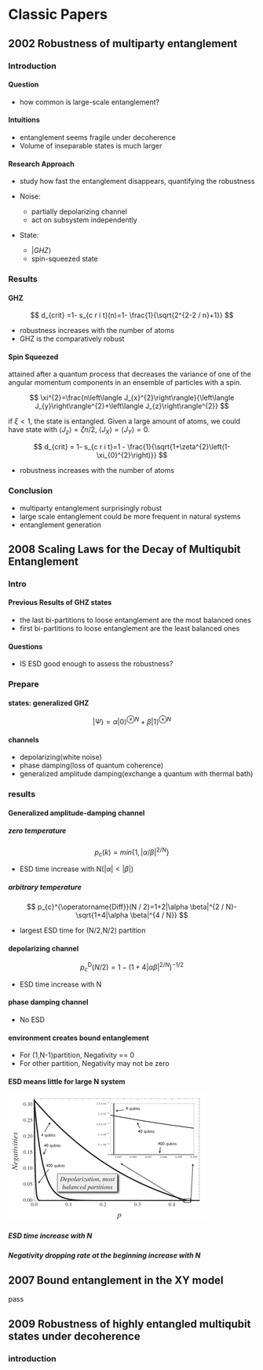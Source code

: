 # Classic Papers

## 2002 Robustness of multiparty entanglement

### Introduction

#### Question

- how common is large-scale entanglement?

#### Intuitions

- entanglement seems fragile under decoherence
- Volume of inseparable states is much larger

#### Research Approach

- study how fast the entanglement disappears, quantifying the robustness
- Noise:

  - partially depolarizing channel
  - act on subsystem independently

- State:

  - $|GHZ\rangle$
  - spin-squeezed state

### Results

#### GHZ

$$
d_{crit} =1- s_{c r i t}(n)=1- \frac{1}{\sqrt{2^{2-2 / n}+1}}
$$

- robustness increases with the number of atoms
- GHZ is the comparatively robust

#### Spin Squeezed

attained after a quantum process that decreases the variance of one of the angular momentum components in an ensemble of particles with a spin.

$$
\xi^{2}=\frac{n\left\langle J_{x}^{2}\right\rangle}{\left\langle J_{y}\right\rangle^{2}+\left\langle J_{z}\right\rangle^{2}}
$$

if $\xi<1$, the state is entangled. Given a large amount of atoms, we could have state with $\left\langle J_{z}\right\rangle=\zeta n / 2$, $\langle J_X\rangle = \langle J_Y\rangle = 0$.

$$
d_{crit} = 1- s_{c r i t}=1 - \frac{1}{\sqrt{1+\zeta^{2}\left(1-\xi_{0}^{2}\right)}}
$$

- robustness increases with the number of atoms

### Conclusion

- multiparty entanglement surprisingly robust
- large scale entanglement could be more frequent in natural systems
- entanglement generation

## 2008 Scaling Laws for the Decay of Multiqubit Entanglement

### Intro

#### Previous Results of GHZ states

- the last bi-partitions to loose entanglement are the most balanced ones
- first bi-partitions to loose entanglement are the least balanced ones

#### Questions

- IS ESD good enough to assess the robustness?

### Prepare

#### states: generalized GHZ

$$
|\Psi\rangle = \alpha |0\rangle^{\otimes N }+ \beta |1\rangle^{\otimes N}
$$

#### channels

- depolarizing(white noise)
- phase damping(loss of quantum coherence)
- generalized amplitude damping(exchange a quantum with thermal bath)

### results

#### Generalized amplitude-damping channel

##### zero temperature

$$
p_c(k) = min\{1, |\alpha/\beta|^{2/N}\}
$$

- ESD time increase with N($|\alpha|<|\beta|$)

##### arbitrary temperature

$$
p_{c}^{\operatorname{Diff}}(N / 2)=1+2|\alpha \beta|^{2 / N}-\sqrt{1+4|\alpha \beta|^{4 / N}}
$$

- largest ESD time for (N/2,N/2) partition

#### depolarizing channel

$$
p_{c}^{\mathrm{D}}(N / 2)=1-\left(1+4|\alpha \beta|^{2 / N}\right)^{-1 / 2}
$$

- ESD time increase with N

#### phase damping channel

- No ESD

#### environment creates bound entanglement

- For (1,N-1)partition, Negativity == 0
- For other partition, Negativity may not be zero

#### ESD means little for large N system

![figure](./Figure/052301.png)

##### ESD time increase with N

##### Negativity dropping rate at the beginning increase with N

## 2007 Bound entanglement in the XY model

pass

## 2009 Robustness of highly entangled multiqubit states under decoherence

### introduction
